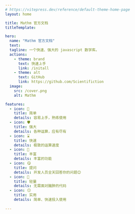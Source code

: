 ```yaml
---
# https://vitepress.dev/reference/default-theme-home-page
layout: home

title: Mathm 官方文档
titleTemplate: 

hero:
  name: "Mathm 官方文档"
  text: 
  tagline: 一个快速、强大的 javascript 数学库。
  actions:
    - theme: brand
      text: 快速上手
      link: /initall
    - theme: alt
      text: GitHub
      link: https://github.com/Scientifiction
  image:
    src: /cover.png
    alt: Mathm

features:
  - icon: 🚀
    title: 简单
    details: 容易上手，熟练使用
  - icon: 🛡️
    title: 强大
    details: 各种运算，应有尽有
  - icon: ⌛️
    title: 快速
    details: 极致的运算速度
  - icon: 🎨
    title: 丰富
    details: 丰富的功能
  - icon: 😋
    title: 提问
    details: 开发人员全天回答你的问题😊
  - icon: 🎈
    title: 轻量
    details: 无需面对臃肿的代码
  - icon: 😗
    title: 实用
    details: 简单、快速投入使用
    
---
```


